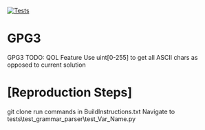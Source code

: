 [![Tests](https://github.com/TimMeiwald/PackratParserGenerator/actions/workflows/PackratParserGenerator.yml/badge.svg)](https://github.com/TimMeiwald/PackratParserGenerator/actions/workflows/PackratParserGenerator.yml)
# GPG3
GPG3
TODO: QOL Feature Use uint[0-255] to get all ASCII chars as opposed to current solution  


# [Reproduction Steps]
git clone <repo>
run commands in BuildInstructions.txt 
Navigate to tests\test_grammar_parser\test_Var_Name.py


